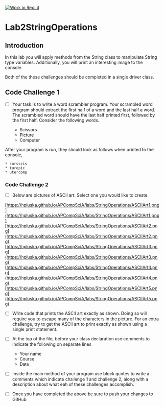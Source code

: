 [![Work in Repl.it](https://classroom.github.com/assets/work-in-replit-14baed9a392b3a25080506f3b7b6d57f295ec2978f6f33ec97e36a161684cbe9.svg)](https://classroom.github.com/online_ide?assignment_repo_id=3048287&assignment_repo_type=AssignmentRepo)
# Lab2StringOperations

## Introduction

In this lab you will apply methods from the String class to manipulate String type variables.  Additionally, you will print an interesting image to the console.  

Both of the these challenges should be completed in a single driver class. 

## Code Challenge 1

- [ ] Your task is to write a word scrambler program.  Your scrambled word program should extract the first half of a word and the last half a word.  The scrambled word should have the last half printed first, followed by the first half.  Consider the following words.   

	* Scissors
	* Picture
	* Computer

After your program is run, they should look as follows when printed to the console, 

	* sorsscis
	* turepic
	* utercomp

### Code Challenge 2

- [ ] Below are pictures of ASCII art.  Select one you would like to create. 

[https://hpluska.github.io/APCompSciA/labs/StringOperations/ASCIIArt1.png](https://hpluska.github.io/APCompSciA/labs/StringOperations/ASCIIArt1.png)
[https://hpluska.github.io/APCompSciA/labs/StringOperations/ASCIIArt2.png](https://hpluska.github.io/APCompSciA/labs/StringOperations/ASCIIArt2.png)
[https://hpluska.github.io/APCompSciA/labs/StringOperations/ASCIIArt3.png](https://hpluska.github.io/APCompSciA/labs/StringOperations/ASCIIArt3.png)
[https://hpluska.github.io/APCompSciA/labs/StringOperations/ASCIIArt4.png](https://hpluska.github.io/APCompSciA/labs/StringOperations/ASCIIArt4.png)
[https://hpluska.github.io/APCompSciA/labs/StringOperations/ASCIIArt5.png](https://hpluska.github.io/APCompSciA/labs/StringOperations/ASCIIArt5.png)

- [ ] Write code that prints the ASCII art exactly as shown. Doing so will require you to escape many of the characters in the picture.  For an extra challenge, try to get the ASCII art to print exactly as shown using a single print statement. 

- [ ] At the top of the file, before your class declaration use comments to indicate the following 
on separate lines

	* Your name
	* Course
	* Date

- [ ] Inside the main method of your program use block quotes to write a comments which indicate challenge 1 and challenge 2, along with a description about what eah of these challenges accomplish. 

- [ ] Once you have completed the above be sure to push your changes to GitHub


